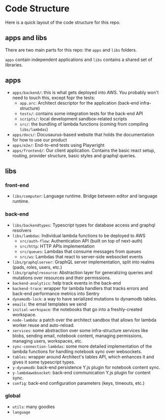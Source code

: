 # Code Structure

Here is a quick layout of the code structure for this repo.

## apps and libs

There are two main parts for this repo: the `apps` and `libs` folders.

`apps` contain independent applications and `libs` contains a shared set of libraries.

## apps

- `apps/backend/`: this is what gets deployed into AWS. You probably won't need to touch this, except fopr the tests:
  - `app.arc`: Architect descriptor for the application (back-end infra-structure)
  - `tests/`: contains some integration tests for the back-end API
  - `scripts/`: local development sandbox-related scripts
  - `src/`: the bundling of lambda functions (coming from compiling `libs/lambdas`)
- `apps/docs/`: Docusaurus-based website that holds the documentation for how to use our product
- `apps/e2e/`: End-to-end tests using Playwright
- `apps/frontend/`: Our client application. Contains the basic react setup, routing, provider structure, basic styles and graphql queries.

## libs

### front-end

- `libs/computer`: Language runtime. Bridge between editor and language runtime.

### back-end

- `libs/backendtypes`: Typescript types for database access and graphql resolvers
- `libs/lambdas`: Individual lambda functions to be deployed to AWS
  - `src/auth-flow`: Authentication API (built on top of next-auth)
  - `src/http`: HTTP APIs implementation
  - `src/queues`: Lambdas that consume messages from queues
  - `src/ws`: Lambdas that react to server-side websocket events
- `libs/graphqlserver`: GraphQL server implementation, split into realms (pads, roles, users, etc.)
- `libs/graphqlresource`: Abstraction layer for generalizing queries and mutations over resources and their permissions.
- `backend-analytics`: help track events in the back-end
- `backend-trace`: wrapper for lambda handlers that tracks errors and back-end performance metrics into Sentry
- `dynamodb-lock`: a way to have serialized mutations to dynamodb tables.
- `emails`: the email templates we send
- `initial-workspace`: the notebooks that go into a freshly-created workspace.
- `node-lambda`: a patch over the architect sandbox that allows for lambda worker reuse and auto-reload.
- `services`: some abstraction over some infra-structure services like blobs, sending email, notebook content, managing permissions, managing users, workspaces, etc.
- `sync-connection-lambdas`: some more detailed implementation of the lambda functions for handling notebook sync over websockets.
- `tables`: wrapper around Architect's tables API, which enhances it and gives it some typescript types.
- `y-dynamodb`: back-end persistence Y.js plugin for notebook content sync.
- `y-lambdawebsocket`: back-end communication Y.js plugin for content sync.
- `config`: back-end configuration parameters (keys, timeouts, etc.)

### global

- `utils`: many goodies
- `language`
